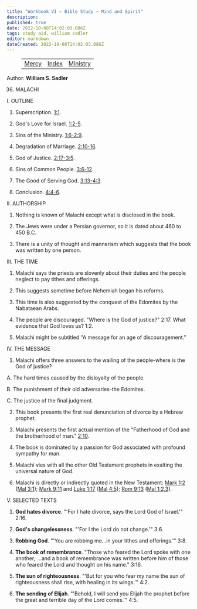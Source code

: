 ```yaml
---
title: "Workbook VI — Bible Study — Mind and Spirit"
description: 
published: true
date: 2022-10-08T14:02:03.086Z
tags: study aid, william sadler
editor: markdown
dateCreated: 2022-10-08T14:02:03.086Z
---
```


<figure class="table chapter-navigator">
	<table>
		<tbody>
		<tr>
			<td><a href="/en/article/William_S_Sadler/Workbook_6_Bible_Study/Mercy">Mercy</a></td>
			<td><a href="/en/article/William_S_Sadler/Workbook_6_Bible_Study/Index">Index</a></td>
			<td><a href="/en/article/William_S_Sadler/Workbook_6_Bible_Study/Ministry">Ministry</a></td>
		</tr>
		</tbody>
	</table>
</figure>

Author: **William S. Sadler**


36. MALACHI

I. OUTLINE

1. Superscription. [1:1](/en/Bible/Malachi/1.htm).

2. God's Love for Israel. [1:2-5](/en/Bible/Malachi/1#v2).

3. Sins of the Ministry. [1:6-2:9](/en/Bible/Malachi/1#v6).

4. Degradation of Marriage. [2:10-16](/en/Bible/Malachi/2#v10).

5. God of Justice. [2:17-3:5](/en/Bible/Malachi/2#v17).

6. Sins of Common People. [3:6-12](/en/Bible/Malachi/3#v6).

7. The Good of Serving God. [3:13-4:3](/en/Bible/Malachi/3#v13).

8. Conclusion. [4:4-6](/en/Bible/Malachi/4#v4).

II. AUTHORSHIP

1. Nothing is known of Malachi except what is disclosed in the book.

2. The Jews were under a Persian governor, so it is dated about 460 to 450 B.C.

3. There is a unity of thought and mannerism which suggests that the book was written by one person.

III. THE TIME

1. Malachi says the priests are slovenly about their duties and the people neglect to pay tithes and offerings.

2. This suggests sometime before Nehemiah began his reforms.

3. This time is also suggested by the conquest of the Edomites by the Nabataean Arabs.

4. The people are discouraged. "Where is the God of justice?" 2:17. What evidence that God loves us? 1:2.

5. Malachi might be subtitled "A message for an age of discouragement."

IV. THE MESSAGE

1. Malachi offers three answers to the wailing of the people-where is the God of justice?

A. The hard times caused by the disloyalty of the people.

B. The punishment of their old adversaries-the Edomites.

C. The justice of the final judgment.

2. This book presents the first real denunciation of divorce by a Hebrew prophet.

3. Malachi presents the first actual mention of the "Fatherhood of God and the brotherhood of man." [2:10](/en/Bible/Malachi/2#v10).

4. The book is dominated by a passion for God associated with profound sympathy for man.

5. Malachi vies with all the other Old Testament prophets in exalting the universal nature of God.

6. Malachi is directly or indirectly quoted in the New Testament: [Mark 1:2](/en/Bible/Mark/1#v2) ([Mal 3:1](/en/Bible/Malachi/3#v1)); [Mark 9:11](/en/Bible/Mark/9#v11) and [Luke 1:17](/en/Bible/Luke/1#v17) ([Mal 4:5](/en/Bible/Malachi/4#v5)); [Rom 9:13](/en/Bible/Romans/9#v13) ([Mal 1:2,3](/en/Bible/Malachi/1#v2)).

V. SELECTED TEXTS

1. **God hates divorce**. "'For I hate divorce, says the Lord God of Israel.'" 2:16.

2. **God's changelessness**. "'For I the Lord do not change.'" 3:6.

3. **Robbing God**. "'You are robbing me...in your tithes and offerings.'" 3:8.

4. **The book of remembrance**. "Those who feared the Lord spoke with one another; ...and a book of remembrance was written before him of those who feared the Lord and thought on his name." 3:16.

5. **The sun of righteousness**. "'But for you who fear my name the sun of righteousness shall rise, with healing in its wings.'" 4:2.

6. **The sending of Elijah**. "'Behold, I will send you Elijah the prophet before the great and terrible day of the Lord comes.'" 4:5.


<br>

